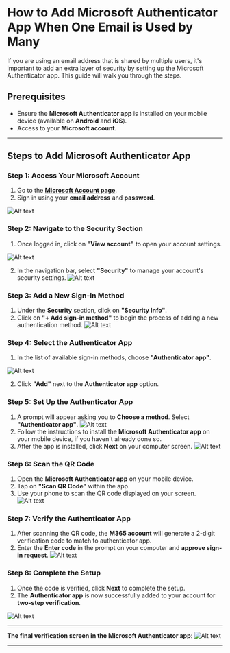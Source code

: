 # How to Add Microsoft Authenticator App When One Email is Used by Many

If you are using an email address that is shared by multiple users, it's important to add an extra layer of security by setting up the Microsoft Authenticator app. This guide will walk you through the steps.

## Prerequisites
- Ensure the **Microsoft Authenticator app** is installed on your mobile device (available on **Android** and **iOS**).
- Access to your **Microsoft account**.

---

## Steps to Add Microsoft Authenticator App

### Step 1: Access Your Microsoft Account
1. Go to the [**Microsoft Account page**](https://account.microsoft.com).
2. Sign in using your **email address** and **password**.

![Alt text](images/Account%20.png)


### Step 2: Navigate to the Security Section
1. Once logged in, click on **"View account"** to open your account settings. 

![Alt text](images/View%20Account.png)

2. In the navigation bar, select **"Security"** to manage your account's security settings.
![Alt text](images/Security%20Info.png)

### Step 3: Add a New Sign-In Method
1. Under the **Security** section, click on **"Security Info"**.
2. Click on **"+ Add sign-in method"** to begin the process of adding a new authentication method.
![Alt text](images/add%20sign%20in.png)

### Step 4: Select the Authenticator App
1. In the list of available sign-in methods, choose **"Authenticator app"**.

![Alt text](images/sign-in%20method.png)

2. Click **"Add"** next to the **Authenticator app** option.

### Step 5: Set Up the Authenticator App
1. A prompt will appear asking you to **Choose a method**. Select **"Authenticator app"**.
![Alt text](images/getting%20app.png)
2. Follow the instructions to install the **Microsoft Authenticator app** on your mobile device, if you haven't already done so.
3. After the app is installed, click **Next** on your computer screen.
![Alt text](images/Next.png)

### Step 6: Scan the QR Code
1. Open the **Microsoft Authenticator app** on your mobile device.
2. Tap on **"Scan QR Code"** within the app.
3. Use your phone to scan the QR code displayed on your screen.
![Alt text](images/QR%20Scan.png)

### Step 7: Verify the Authenticator App
1. After scanning the QR code, the **M365 account** will generate a 2-digit verification code to match to authenticator app.
2. Enter the **Enter code** in the prompt on your computer and **approve sign-in request**.
![Alt text](images/sixcode.jpg)

### Step 8: Complete the Setup
1. Once the code is verified, click **Next** to complete the setup.
2. The **Authenticator app** is now successfully added to your account for **two-step verification**.

![Alt text](images/final%20signin.png)

---
 
**The final verification screen in the Microsoft Authenticator app**:
![Alt text](images/Approve.png)

---